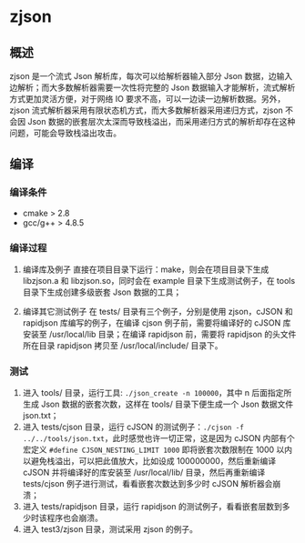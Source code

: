 # zjson
## 概述
zjson 是一个流式 Json 解析库，每次可以给解析器输入部分 Json 数据，边输入边解析；而大多数解析器需要一次性将完整的 Json 数据输入才能解析，流式解析方式更加灵活方便，对于网络 IO 要求不高，可以一边读一边解析数据。另外，zjson 流式解析器采用有限状态机方式，而大多数解析器采用递归方式，zjson 不会因 Json 数据的嵌套层次太深而导致栈溢出，而采用递归方式的解析却存在这种问题，可能会导致栈溢出攻击。

## 编译
### 编译条件
  - cmake > 2.8
  - gcc/g++ > 4.8.5
### 编译过程
1. 编译库及例子
  直接在项目目录下运行：make，则会在项目目录下生成 libzjson.a 和 libzjson.so，同时会在 example 目录下生成测试例子，在 tools 目录下生成创建多级嵌套 Json 数据的工具；  

2. 编译其它测试例子
  在 tests/ 目录有三个例子，分别是使用 zjson，cJSON 和 rapidjson 库编写的例子，在编译 cjson 例子前，需要将编译好的 cJSON 库安装至 /usr/local/lib 目录；在编译 rapidjson 前，需要将 rapidjson 的头文件所在目录 rapidjson 拷贝至 /usr/local/include/ 目录下。

### 测试
1. 进入 tools/ 目录，运行工具: `./json_create -n 100000`，其中 n 后面指定所生成 Json 数据的嵌套次数，这样在 tools/ 目录下便生成一个 Json 数据文件 json.txt；  
2. 进入 tests/cjson 目录，运行 cJSON 的测试例子：`./cjson -f ../../tools/json.txt`，此时感觉也许一切正常，这是因为 cJSON 内部有个宏定义 `#define CJSON_NESTING_LIMIT 1000` 即将嵌套次数限制在 1000 以内以避免栈溢出，可以把此值放大，比如设成 100000000，然后重新编译 cJSON 并将编译好的库安装至 /usr/local/lib/ 目录，然后再重新编译 tests/cjson 例子进行测试，看看嵌套次数达到多少时 cJSON 解析器会崩溃；  
3. 进入 tests/rapidjson 目录，运行 rapidjson 的测试例子，看看嵌套层数到多少时该程序也会崩溃。
4. 进入 test3/zjson 目录，测试采用 zjson 的例子。
